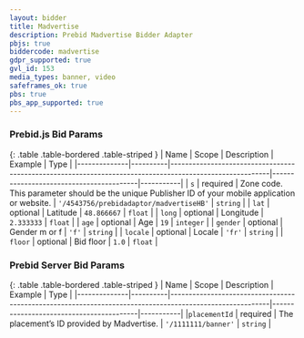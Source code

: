 ```yaml
---
layout: bidder
title: Madvertise
description: Prebid Madvertise Bidder Adapter
pbjs: true
biddercode: madvertise
gdpr_supported: true
gvl_id: 153
media_types: banner, video
safeframes_ok: true
pbs: true
pbs_app_supported: true
---
```


### Prebid.js Bid Params

{: .table .table-bordered .table-striped }
| Name         | Scope    | Description                                                                                             | Example                                 | Type      |
|--------------|----------|---------------------------------------------------------------------------------------------------------|-----------------------------------------|-----------|
| `s`          | required | Zone code. This parameter should be the unique Publisher ID of your mobile application or website.      | `'/4543756/prebidadaptor/madvertiseHB'` | `string`  |
| `lat`        | optional | Latitude                                                                                                | `48.866667`                             | `float`   |
| `long`       | optional | Longitude                                                                                               | `2.333333`                              | `float`   |
| `age`        | optional | Age                                                                                                     | `19`                                    | `integer` |
| `gender`     | optional | Gender m or f                                                                                           | `'f'`                                   | `string`  |
| `locale`     | optional | Locale                                                                                                  | `'fr'`                                  | `string`  |
| `floor`      | optional | Bid floor                                                                                               | `1.0`                                   | `float`   |


### Prebid Server Bid Params

{: .table .table-bordered .table-striped }
| Name         | Scope    | Description                                                                                             | Example                                 | Type      |
|--------------|----------|---------------------------------------------------------------------------------------------------------|-----------------------------------------|-----------|
|`placementId` | required | The placement’s ID provided by Madvertise.                                                              | `'/1111111/banner'`                     | `string`  |